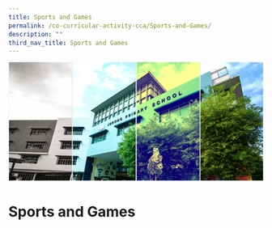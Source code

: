 ```yaml
---
title: Sports and Games
permalink: /co-curricular-activity-cca/Sports-and-Games/
description: ""
third_nav_title: Sports and Games
---
```

![](/images/Banner.png)

Sports and Games
================